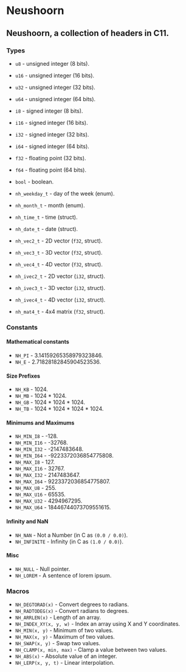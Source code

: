 # Neushoorn
## Neushoorn, a collection of headers in C11.
### Types
- `u8` - unsigned integer (8 bits).
- `u16` - unsigned integer (16 bits).
- `u32` - unsigned integer (32 bits).
- `u64` - unsigned integer (64 bits).

- `i8` - signed integer (8 bits).
- `i16` - signed integer (16 bits).
- `i32` - signed integer (32 bits).
- `i64` - signed integer (64 bits).

- `f32` - floating point (32 bits).
- `f64` - floating point (64 bits).

- `bool` - boolean.

- `nh_weekday_t` - day of the week (enum).
- `nh_month_t` - month (enum).

- `nh_time_t` - time (struct).
- `nh_date_t` - date (struct).

- `nh_vec2_t` - 2D vector (`f32`, struct).
- `nh_vec3_t` - 3D vector (`f32`, struct).
- `nh_vec4_t` - 4D vector (`f32`, struct).

- `nh_ivec2_t` - 2D vector (`i32`, struct).
- `nh_ivec3_t` - 3D vector (`i32`, struct).
- `nh_ivec4_t` - 4D vector (`i32`, struct).

- `nh_mat4_t` - 4x4 matrix (`f32`, struct).
### Constants
#### Mathematical constants
- `NH_PI` - 3.14159265358979323846.
- `NH_E` - 2.71828182845904523536.
#### Size Prefixes
- `NH_KB` - 1024.
- `NH_MB` - 1024 * 1024.
- `NH_GB` - 1024 * 1024 * 1024.
- `NH_TB` - 1024 * 1024 * 1024 * 1024.
#### Minimums and Maximums
- `NH_MIN_I8` - -128.
- `NH_MIN_I16` - -32768.
- `NH_MIN_I32` - -2147483648.
- `NH_MIN_I64` - -9223372036854775808.
- `NH_MAX_I8` - 127.
- `NH_MAX_I16` - 32767.
- `NH_MAX_I32` - 2147483647.
- `NH_MAX_I64` - 9223372036854775807.
- `NH_MAX_U8` - 255.
- `NH_MAX_U16` - 65535.
- `NH_MAX_U32` - 4294967295.
- `NH_MAX_U64` - 18446744073709551615.
#### Infinity and NaN
- `NH_NAN` - Not a Number (in C as `(0.0 / 0.0)`).
- `NH_INFINITE` - Infinity (in C as `(1.0 / 0.0)`).
#### Misc
- `NH_NULL` - Null pointer.
- `NH_LOREM` - A sentence of lorem ipsum.
### Macros
- `NH_DEGTORAD(x)` - Convert degrees to radians.
- `NH_RADTODEG(x)` - Convert radians to degrees.
- `NH_ARRLEN(x)` - Length of an array.
- `NH_INDEX_XY(x, y, w)` - Index an array using X and Y coordinates.
- `NH_MIN(x, y)` - Minimum of two values.
- `NH_MAX(x, y)` - Maximum of two values.
- `NH_SWAP(x, y)` - Swap two values.
- `NH_CLAMP(x, min, max)` - Clamp a value between two values.
- `NH_ABS(x)` - Absolute value of an integer.
- `NH_LERP(x, y, t)` - Linear interpolation.
